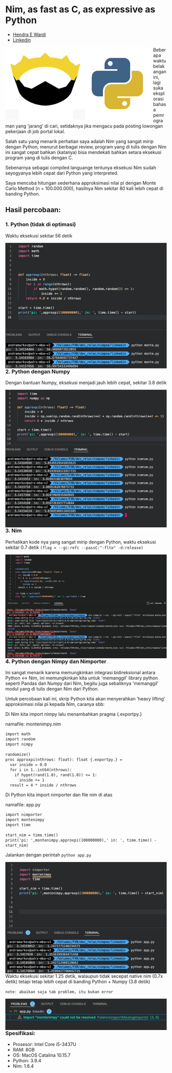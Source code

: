 # Nim, as fast as C, as expressive as Python

- [Hendra E Wardi](https://andraelang.com)
- [Linkedin](https://www.linkedin.com/in/hendraekowardi)


<img src="/logo.png"
     alt="python nim logo"
     style="float: left; margin-right: 10px;" />

Beberapa waktu belakangan ini, lagi suka eksplorasi bahasa pemrograman yang 'jarang' di cari, setidaknya jika mengacu pada posting lowongan pekerjaan di job portal lokal.

Salah satu yang menarik perhatian saya adalah Nim yang sangat mirip dengan Python, menurut berbagai review, program yang di tulis dengan Nim ini sangat cepat bahkan (katanya) bisa mendekati bahkan setara eksekusi program yang di tulis dengan C.

Sebenarnya sebagai compiled languange tentunya eksekusi Nim sudah seyogyanya lebih cepat dari Python yang interpreted.

Saya mencoba hitungan sederhana approksimasi nilai pi dengan Monte Carlo Method (n = 100.000.000), hasilnya Nim sekitar 80 kali lebih cepat di banding Python.

## Hasil percobaan:

### 1. Python (tidak di optimasi)
Waktu eksekusi sekitar 56 detik

<img src="/python/py.png"
     alt="python"
     style="float: left; margin-right: 10px;" />

### 2. Python dengan Numpy
Dengan bantuan Numpy, eksekusi menjadi jauh lebih cepat, sekitar 3.8 detik

<img src="/python/py+numpy.png"
     alt="python and numpy"
     style="float: left; margin-right: 10px;" />

### 3. Nim
Perhatikan kode nya yang sangat mirip dengan Python, waktu eksekusi sekitar 0.7 detik `(flag = --gc:refc --passC:"-flto" -d:release)`

<img src="/nim/nim.png"
     alt="nim"
     style="float: left; margin-right: 10px;" />

### 4. Python dengan Nimpy dan Nimporter 
Ini sangat menarik karena memungkinkan integrasi bidireksional antara Python <-> Nim, ini memungkinkan kita untuk 'memanggil' library python seperti Pandas dan Numpy dari Nim, begitu juga sebaliknya 'memanggil' modul yang di tulis dengan Nim dari Python.

Untuk percobaan kali ini, skrip Python kita akan menyerahkan 'heavy lifting' approksimasi nilai pi kepada Nim, caranya sbb:

Di Nim kita import nimpy lalu menambahkan pragma {.exportpy.}

namafile: montenimpy.nim
```
import math
import random 
import nimpy

randomize()
proc approxpi(nthrows: float): float {.exportpy.} =
  var inside = 0.0
  for i in 1..int64(nthrows):
    if hypot(rand(1.0), rand(1.0)) <= 1:
      inside += 1
  result = 4 * inside / nthrows
```

Di Python kita import nimporter dan file nim di atas

namafile: app.py
```
import nimporter
import montenimpy
import time

start_nim = time.time()
print('pi: ',montenimpy.approxpi(100000000),' in: ', time.time() - start_nim)
```

Jalankan dengan perintah `python app.py`

<img src="/python%2Bnim/py%2Bnim.png"
     alt="python and nim"
     style="float: left; margin-right: 10px;" />

Waktu eksekusi sekitar 1.25 detik, walaupun tidak secepat native nim (0.7x detik) tetapi tetap lebih cepat di banding Python + Numpy (3.8 detik)

`note: abaikan saja tab problem, itu bukan error`

<img src="/prob.png"
     alt="prob"
     style="float: left; margin-right: 10px;" />


### Spesifikasi:
- Prosesor: Intel Core i5-3437U
- RAM: 8GB
- OS: MacOS Catalina 10.15.7
- Python: 3.9.4
- Nim: 1.6.4
